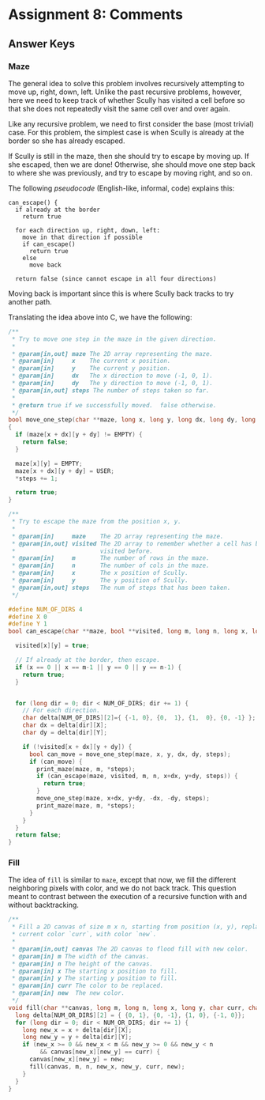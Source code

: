 # Assignment 8: Comments

## Answer Keys

### Maze

The general idea to solve this problem involves recursively attempting to move up, right, down, left.  Unlike the past recursive problems, however, here we need to keep track of whether Scully has visited a cell before so that she does not repeatedly visit the same cell over and over again.   

Like any recursive problem, we need to first consider the base (most trivial) case.  For this problem, the simplest case is when Scully is already at the border so she has already escaped. 

If Scully is still in the maze, then she should try to escape by moving up.  If she escaped, then we are done!  Otherwise, she should move one step back to where she was previously, and try to escape by moving right, and so on.

The following _pseudocode_ (English-like, informal, code) explains this:

```
can_escape() {
  if already at the border
    return true

  for each direction up, right, down, left:
    move in that direction if possible
    if can_escape()
      return true
    else
      move back

  return false (since cannot escape in all four directions)
```

Moving back is important since this is where Scully back tracks to try another path.

Translating the idea above into C, we have the following:

```C
/**
 * Try to move one step in the maze in the given direction.
 *
 * @param[in,out] maze The 2D array representing the maze.
 * @param[in]     x    The current x position.
 * @param[in]     y    The current y position.
 * @param[in]     dx   The x direction to move (-1, 0, 1).
 * @param[in]     dy   The y direction to move (-1, 0, 1).
 * @param[in,out] steps The number of steps taken so far.
 *
 * @return true if we successfully moved.  false otherwise.
 */
bool move_one_step(char **maze, long x, long y, long dx, long dy, long *steps)
{
  if (maze[x + dx][y + dy] != EMPTY) {
    return false;
  }

  maze[x][y] = EMPTY;
  maze[x + dx][y + dy] = USER;
  *steps += 1;

  return true;
}

/**
 * Try to escape the maze from the position x, y.
 *
 * @param[in]     maze    The 2D array representing the maze.
 * @param[in,out] visited The 2D array to remember whether a cell has been
 *                        visited before.
 * @param[in]     m       The number of rows in the maze.
 * @param[in]     n       The number of cols in the maze.
 * @param[in]     x       The x position of Scully.
 * @param[in]     y       The y position of Scully.
 * @param[in,out] steps   The num of steps that has been taken.
 */

#define NUM_OF_DIRS 4
#define X 0
#define Y 1
bool can_escape(char **maze, bool **visited, long m, long n, long x, long y, long *steps){

  visited[x][y] = true;

  // If already at the border, then escape.
  if (x == 0 || x == m-1 || y == 0 || y == n-1) {
    return true;
  }


  for (long dir = 0; dir < NUM_OF_DIRS; dir += 1) {
    // For each direction.
    char delta[NUM_OF_DIRS][2]={ {-1, 0}, {0,  1}, {1,  0}, {0, -1} };
    char dx = delta[dir][X];
    char dy = delta[dir][Y];

    if (!visited[x + dx][y + dy]) {
      bool can_move = move_one_step(maze, x, y, dx, dy, steps);
      if (can_move) {
        print_maze(maze, m, *steps);
        if (can_escape(maze, visited, m, n, x+dx, y+dy, steps)) {
          return true;
        }
        move_one_step(maze, x+dx, y+dy, -dx, -dy, steps);
        print_maze(maze, m, *steps);
      }
    }
  }
  return false;
}
```

### Fill

The idea of `fill` is similar to `maze`, except that now, we fill the different neighboring pixels with color, and we do not back track.  This question meant to contrast between the execution of a recursive function with and without backtracking.

```C
/**
 * Fill a 2D canvas of size m x n, starting from position (x, y), replacing
 * current color `curr`, with color `new`.
 *
 * @param[in,out] canvas The 2D canvas to flood fill with new color.
 * @param[in] m The width of the canvas.
 * @param[in] n The height of the canvas.
 * @param[in] x The starting x position to fill.
 * @param[in] y The starting y position to fill.
 * @param[in] curr The color to be replaced.
 * @param[in] new  The new color.
 */
void fill(char **canvas, long m, long n, long x, long y, char curr, char new) {
  long delta[NUM_OR_DIRS][2] = { {0, 1}, {0, -1}, {1, 0}, {-1, 0}};
  for (long dir = 0; dir < NUM_OR_DIRS; dir += 1) {
    long new_x = x + delta[dir][X];
    long new_y = y + delta[dir][Y];
    if (new_x >= 0 && new_x < m && new_y >= 0 && new_y < n 
         && canvas[new_x][new_y] == curr) {
      canvas[new_x][new_y] = new;
      fill(canvas, m, n, new_x, new_y, curr, new);
    }
  }
}
```
